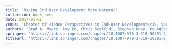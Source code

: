 ```yaml
---
title: 'Making End User Development More Natural'
collection: book_secs
date: 2017-01-01
venue: 'Chapter of <i>New Perspectives in End-User Development</i>, Springer, 2017'
authors: 'Brad A. Myers, Amy Ko, Chris Scaffidi, Stephen Oney, YoungSeok Yoon, Kerry Chang, Mary Beth Kery, and <b>Toby Jia-Jun Li</b>'
springer: 'https://link.springer.com/chapter/10.1007/978-3-319-60291-2_1'
titleurl: 'https://link.springer.com/chapter/10.1007/978-3-319-60291-2_1'
---
```


